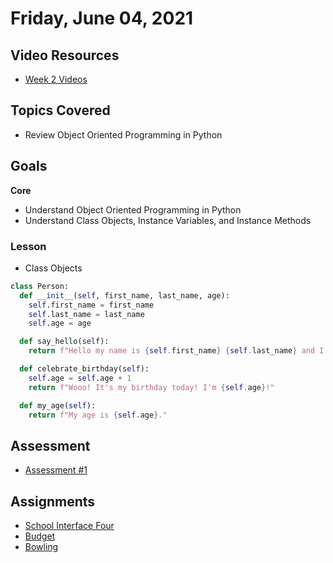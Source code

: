 # Friday, June 04, 2021

## Video Resources

- [Week 2 Videos](https://www.youtube.com/watch?v=KvHnKz02as0&list=PLu0CiQ7bzwETVRIa3L6x8FY3UxJoT1SOY)

## Topics Covered
- Review Object Oriented Programming in Python

## Goals

**Core**
- Understand Object Oriented Programming in Python
- Understand Class Objects, Instance Variables, and Instance Methods

### Lesson

- Class Objects

```python
class Person:
  def __init__(self, first_name, last_name, age):
    self.first_name = first_name
    self.last_name = last_name
    self.age = age

  def say_hello(self):
    return f"Hello my name is {self.first_name} {self.last_name} and I'm {self.age} years old."

  def celebrate_birthday(self):
    self.age = self.age + 1
    return f"Wooo! It's my birthday today! I'm {self.age}!"

  def my_age(self):
    return f"My age is {self.age}."

```

## Assessment
- [Assessment #1]()

## Assignments
- [School Interface Four](https://github.com/oscarplatoon/school-interface-four)
- [Budget](https://github.com/oscarplatoon/budget)
- [Bowling](https://github.com/oscarplatoon/bowling)


